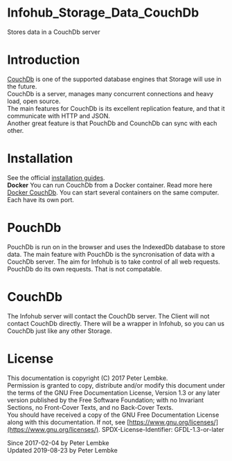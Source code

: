 # Infohub_Storage_Data_CouchDb

Stores data in a CouchDb server

# Introduction

[CouchDb](http://couchdb.apache.org/) is one of the supported database engines that Storage will use in the future.  
CouchDb is a server, manages many concurrent connections and heavy load, open source.  
The main features for CouchDb is its excellent replication feature, and that it communicate with HTTP and JSON.  
Another great feature is that PouchDb and CounchDb can sync with each other.

# Installation

See the official [installation guides](https://wiki.apache.org/couchdb/Installation).  
__Docker__ You can run CouchDb from a Docker container. Read more
here <a href="https://hub.docker.com/_/couchdb/" target="_blank">Docker CouchDb</a>. You can start several containers on
the same computer. Each have its own port.

# PouchDb

PouchDb is run on in the browser and uses the IndexedDb database to store data. The main feature with PouchDb is the
syncronisation of data with a CouchDb server. The aim for Infohub is to take control of all web requests. PouchDb do its
own requests. That is not compatable.

# CouchDb

The Infohub server will contact the CouchDb server. The Client will not contact CouchDb directly. There will be a
wrapper in Infohub, so you can us CouchDb just like any other Storage.

# License

This documentation is copyright (C) 2017 Peter Lembke.  
Permission is granted to copy, distribute and/or modify this document under the terms of the GNU Free Documentation
License, Version 1.3 or any later version published by the Free Software Foundation; with no Invariant Sections, no
Front-Cover Texts, and no Back-Cover Texts.  
You should have received a copy of the GNU Free Documentation License along with this documentation. If not,
see [https://www.gnu.org/licenses/](https://www.gnu.org/licenses/). SPDX-License-Identifier: GFDL-1.3-or-later

Since 2017-02-04 by Peter Lembke  
Updated 2019-08-23 by Peter Lembke  
